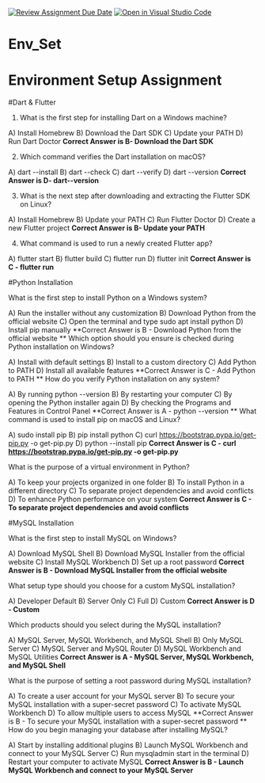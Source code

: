 [![Review Assignment Due Date](https://classroom.github.com/assets/deadline-readme-button-22041afd0340ce965d47ae6ef1cefeee28c7c493a6346c4f15d667ab976d596c.svg)](https://classroom.github.com/a/vnsr1XuU)
[![Open in Visual Studio Code](https://classroom.github.com/assets/open-in-vscode-2e0aaae1b6195c2367325f4f02e2d04e9abb55f0b24a779b69b11b9e10269abc.svg)](https://classroom.github.com/online_ide?assignment_repo_id=15642331&assignment_repo_type=AssignmentRepo)
# Env_Set

# Environment Setup Assignment

#Dart & Flutter

1. What is the first step for installing Dart on a Windows machine?

A) Install Homebrew
B) Download the Dart SDK
C) Update your PATH
D) Run Dart Doctor
**Correct Answer is B- Download the Dart SDK**


2. Which command verifies the Dart installation on macOS?

A) dart --install
B) dart --check
C) dart --verify
D) dart --version
**Correct Answer is D- dart--version**

3. What is the next step after downloading and extracting the Flutter SDK on Linux?

A) Install Homebrew
B) Update your PATH
C) Run Flutter Doctor
D) Create a new Flutter project
**Correct Answer is B- Update your PATH**

4. What command is used to run a newly created Flutter app?

A) flutter start
B) flutter build
C) flutter run
D) flutter init
**Correct Answer is C - flutter run**

#Python Installation

What is the first step to install Python on a Windows system?

A) Run the installer without any customization
B) Download Python from the official website
C) Open the terminal and type sudo apt install python
D) Install pip manually
**Correct Answer is B - Download Python from the official website
**
Which option should you ensure is checked during Python installation on Windows?

A) Install with default settings
B) Install to a custom directory
C) Add Python to PATH
D) Install all available features
**Correct Answer is C - Add Python to PATH
**
How do you verify Python installation on any system?

A) By running python --version
B) By restarting your computer
C) By opening the Python installer again
D) By checking the Programs and Features in Control Panel
**Correct Answer is A - python --version
**
What command is used to install pip on macOS and Linux?

A) sudo install pip
B) pip install python
C) curl https://bootstrap.pypa.io/get-pip.py -o get-pip.py
D) python --install pip
**Correct Answer is C - curl https://bootstrap.pypa.io/get-pip.py -o get-pip.py**

What is the purpose of a virtual environment in Python?

A) To keep your projects organized in one folder
B) To install Python in a different directory
C) To separate project dependencies and avoid conflicts
D) To enhance Python performance on your system
**Correct Answer is C - To separate project dependencies and avoid conflicts**

#MySQL Installation

What is the first step to install MySQL on Windows?

A) Download MySQL Shell
B) Download MySQL Installer from the official website
C) Install MySQL Workbench
D) Set up a root password
**Correct Answer is B - Download MySQL Installer from the official website**

What setup type should you choose for a custom MySQL installation?

A) Developer Default
B) Server Only
C) Full
D) Custom
**Correct Answer is D - Custom**

Which products should you select during the MySQL installation?

A) MySQL Server, MySQL Workbench, and MySQL Shell
B) Only MySQL Server
C) MySQL Server and MySQL Router
D) MySQL Workbench and MySQL Utilities
**Correct Answer is A - MySQL Server, MySQL Workbench, and MySQL Shell**

What is the purpose of setting a root password during MySQL installation?

A) To create a user account for your MySQL server
B) To secure your MySQL installation with a super-secret password
C) To activate MySQL Workbench
D) To allow multiple users to access MySQL
**Correct Answer is B - To secure your MySQL installation with a super-secret password
**
How do you begin managing your database after installing MySQL?

A) Start by installing additional plugins
B) Launch MySQL Workbench and connect to your MySQL Server
C) Run mysqladmin start in the terminal
D) Restart your computer to activate MySQL
**Correct Answer is B - Launch MySQL Workbench and connect to your MySQL Server**
